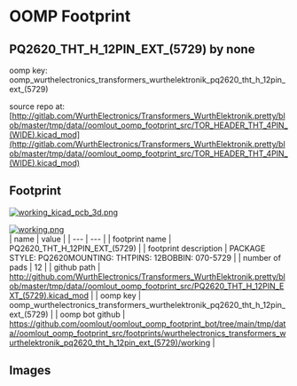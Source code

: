 # OOMP Footprint  
## PQ2620_THT_H_12PIN_EXT_(5729)  by none  
  
oomp key: oomp_wurthelectronics_transformers_wurthelektronik_pq2620_tht_h_12pin_ext_(5729)  
  
source repo at: [http://gitlab.com/WurthElectronics/Transformers_WurthElektronik.pretty/blob/master/tmp/data//oomlout_oomp_footprint_src/TOR_HEADER_THT_4PIN_(WIDE).kicad_mod](http://gitlab.com/WurthElectronics/Transformers_WurthElektronik.pretty/blob/master/tmp/data//oomlout_oomp_footprint_src/TOR_HEADER_THT_4PIN_(WIDE).kicad_mod)  
## Footprint  
  
[![working_kicad_pcb_3d.png](working_kicad_pcb_3d_600.png)](working_kicad_pcb_3d.png)  
  
[![working.png](working_600.png)](working.png)  
| name | value | 
| --- | --- | 
| footprint name | PQ2620_THT_H_12PIN_EXT_(5729) | 
| footprint description | PACKAGE STYLE: PQ2620MOUNTING: THTPINS: 12BOBBIN: 070-5729 | 
| number of pads | 12 | 
| github path | http://github.com/WurthElectronics/Transformers_WurthElektronik.pretty/blob/master/tmp/data//oomlout_oomp_footprint_src/PQ2620_THT_H_12PIN_EXT_(5729).kicad_mod | 
| oomp key | oomp_wurthelectronics_transformers_wurthelektronik_pq2620_tht_h_12pin_ext_(5729) | 
| oomp bot github | https://github.com/oomlout/oomlout_oomp_footprint_bot/tree/main/tmp/data//oomlout_oomp_footprint_src/footprints/wurthelectronics_transformers_wurthelektronik_pq2620_tht_h_12pin_ext_(5729)/working | 
## Images  
